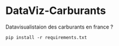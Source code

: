 # DataViz-Carburants
Datavisualistaion des carburants en france ?

`pip install -r requirements.txt`